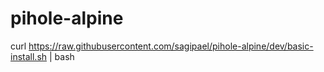 # pihole-alpine


curl https://raw.githubusercontent.com/sagipael/pihole-alpine/dev/basic-install.sh | bash
